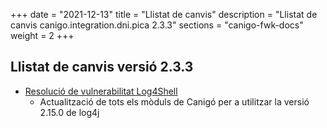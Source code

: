 +++
date        = "2021-12-13"
title       = "Llistat de canvis"
description = "Llistat de canvis canigo.integration.dni.pica 2.3.3"
sections    = "canigo-fwk-docs"
weight		= 2
+++

## Llistat de canvis versió 2.3.3

- [Resolució de vulnerabilitat Log4Shell](/noticies/2021-12-13-CAN-actualitzacio-canigo-3_4_7_3_6_1/)
   - Actualització de tots els mòduls de Canigó per a utilitzar la versió 2.15.0 de log4j

